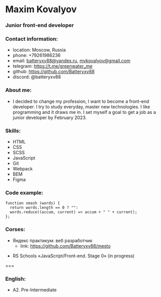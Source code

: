 # Maxim Kovalyov

### Junior front-end developer


### Contact information:

  - location: Moscow, Russia
  - phone: +79261986236
  - email: batteryxv88@yandex.ru, mvkovalyov@gmail.com
  - telegram: https://t.me/greenwater_me
  - github: https://github.com/Batteryxv88
  - discord: @batteryxv88



### About me:

- I decided to change my profession, I want to become a front-end developer. I try to study everyday, master new technologies. I like programming and it draws me in. I set myself a goal to get a job as a junior developer by February 2023.


### Skills:

  - HTML
  - CSS
  - SCSS
  - JavaScript
  - Git
  - Webpack
  - BEM
  - Figma


### Code example:
```
function smash (words) {
  return words.length == 0 ? "":
  words.reduce((accum, current) => accum + " " + current);
};
```

### Corses:
  + Яндекс практикум: веб разработчик
    - link: https://github.com/Batteryxv88/mesto
  - RS Schools «JavaScript/Front-end. Stage 0» (in progress)

===

### English:

 - А2. Pre-Intermediate